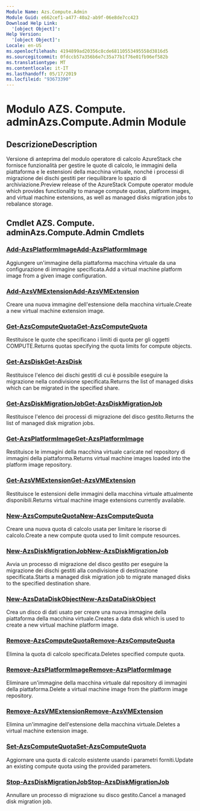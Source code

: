 ```yaml
---
Module Name: Azs.Compute.Admin
Module Guid: e662cef1-a477-40a2-ab9f-06e8de7cc423
Download Help Link:
  '[object Object]': 
Help Version:
  '[object Object]': 
Locale: en-US
ms.openlocfilehash: 4194899ad20356c8cde68110553495558d3816d5
ms.sourcegitcommit: 0fdccb57a356b6e7c35a77b1f76e01fb96ef582b
ms.translationtype: MT
ms.contentlocale: it-IT
ms.lasthandoff: 05/17/2019
ms.locfileid: "93673390"
---
```

# <span data-ttu-id="01d91-101">Modulo AZS. Compute. admin</span><span class="sxs-lookup"><span data-stu-id="01d91-101">Azs.Compute.Admin Module</span></span>
## <span data-ttu-id="01d91-102">Descrizione</span><span class="sxs-lookup"><span data-stu-id="01d91-102">Description</span></span>
<span data-ttu-id="01d91-103">Versione di anteprima del modulo operatore di calcolo AzureStack che fornisce funzionalità per gestire le quote di calcolo, le immagini della piattaforma e le estensioni della macchina virtuale, nonché i processi di migrazione dei dischi gestiti per riequilibrare lo spazio di archiviazione.</span><span class="sxs-lookup"><span data-stu-id="01d91-103">Preview release of the AzureStack Compute operator module which provides functionality to manage compute quotas, platform images, and virtual machine extensions, as well as managed disks migration jobs to rebalance storage.</span></span>

## <span data-ttu-id="01d91-104">Cmdlet AZS. Compute. admin</span><span class="sxs-lookup"><span data-stu-id="01d91-104">Azs.Compute.Admin Cmdlets</span></span>
### [<span data-ttu-id="01d91-105">Add-AzsPlatformImage</span><span class="sxs-lookup"><span data-stu-id="01d91-105">Add-AzsPlatformImage</span></span>](Add-AzsPlatformImage.md)
<span data-ttu-id="01d91-106">Aggiungere un'immagine della piattaforma macchina virtuale da una configurazione di immagine specificata.</span><span class="sxs-lookup"><span data-stu-id="01d91-106">Add a virtual machine platform image from a given image configuration.</span></span>

### [<span data-ttu-id="01d91-107">Add-AzsVMExtension</span><span class="sxs-lookup"><span data-stu-id="01d91-107">Add-AzsVMExtension</span></span>](Add-AzsVMExtension.md)
<span data-ttu-id="01d91-108">Creare una nuova immagine dell'estensione della macchina virtuale.</span><span class="sxs-lookup"><span data-stu-id="01d91-108">Create a new virtual machine extension image.</span></span>

### [<span data-ttu-id="01d91-109">Get-AzsComputeQuota</span><span class="sxs-lookup"><span data-stu-id="01d91-109">Get-AzsComputeQuota</span></span>](Get-AzsComputeQuota.md)
<span data-ttu-id="01d91-110">Restituisce le quote che specificano i limiti di quota per gli oggetti COMPUTE.</span><span class="sxs-lookup"><span data-stu-id="01d91-110">Returns quotas specifying the quota limits for compute objects.</span></span>

### [<span data-ttu-id="01d91-111">Get-AzsDisk</span><span class="sxs-lookup"><span data-stu-id="01d91-111">Get-AzsDisk</span></span>](Get-AzsDisk.md)
<span data-ttu-id="01d91-112">Restituisce l'elenco dei dischi gestiti di cui è possibile eseguire la migrazione nella condivisione specificata.</span><span class="sxs-lookup"><span data-stu-id="01d91-112">Returns the list of managed disks which can be migrated in the specified share.</span></span>

### [<span data-ttu-id="01d91-113">Get-AzsDiskMigrationJob</span><span class="sxs-lookup"><span data-stu-id="01d91-113">Get-AzsDiskMigrationJob</span></span>](Get-AzsDiskMigrationJob.md)
<span data-ttu-id="01d91-114">Restituisce l'elenco dei processi di migrazione del disco gestito.</span><span class="sxs-lookup"><span data-stu-id="01d91-114">Returns the list of managed disk migration jobs.</span></span>

### [<span data-ttu-id="01d91-115">Get-AzsPlatformImage</span><span class="sxs-lookup"><span data-stu-id="01d91-115">Get-AzsPlatformImage</span></span>](Get-AzsPlatformImage.md)
<span data-ttu-id="01d91-116">Restituisce le immagini della macchina virtuale caricate nel repository di immagini della piattaforma.</span><span class="sxs-lookup"><span data-stu-id="01d91-116">Returns virtual machine images loaded into the platform image repository.</span></span>

### [<span data-ttu-id="01d91-117">Get-AzsVMExtension</span><span class="sxs-lookup"><span data-stu-id="01d91-117">Get-AzsVMExtension</span></span>](Get-AzsVMExtension.md)
<span data-ttu-id="01d91-118">Restituisce le estensioni delle immagini della macchina virtuale attualmente disponibili.</span><span class="sxs-lookup"><span data-stu-id="01d91-118">Returns virtual machine image extensions currently available.</span></span>

### [<span data-ttu-id="01d91-119">New-AzsComputeQuota</span><span class="sxs-lookup"><span data-stu-id="01d91-119">New-AzsComputeQuota</span></span>](New-AzsComputeQuota.md)
<span data-ttu-id="01d91-120">Creare una nuova quota di calcolo usata per limitare le risorse di calcolo.</span><span class="sxs-lookup"><span data-stu-id="01d91-120">Create a new compute quota used to limit compute resources.</span></span>

### [<span data-ttu-id="01d91-121">New-AzsDiskMigrationJob</span><span class="sxs-lookup"><span data-stu-id="01d91-121">New-AzsDiskMigrationJob</span></span>](New-AzsDiskMigrationJob.md)
<span data-ttu-id="01d91-122">Avvia un processo di migrazione del disco gestito per eseguire la migrazione dei dischi gestiti alla condivisione di destinazione specificata.</span><span class="sxs-lookup"><span data-stu-id="01d91-122">Starts a managed disk migration job to migrate managed disks to the specified destination share.</span></span>

### [<span data-ttu-id="01d91-123">New-AzsDataDiskObject</span><span class="sxs-lookup"><span data-stu-id="01d91-123">New-AzsDataDiskObject</span></span>](New-AzsDataDiskObject.md)
<span data-ttu-id="01d91-124">Crea un disco di dati usato per creare una nuova immagine della piattaforma della macchina virtuale.</span><span class="sxs-lookup"><span data-stu-id="01d91-124">Creates a data disk which is used to create a new virtual machine platform image.</span></span>

### [<span data-ttu-id="01d91-125">Remove-AzsComputeQuota</span><span class="sxs-lookup"><span data-stu-id="01d91-125">Remove-AzsComputeQuota</span></span>](Remove-AzsComputeQuota.md)
<span data-ttu-id="01d91-126">Elimina la quota di calcolo specificata.</span><span class="sxs-lookup"><span data-stu-id="01d91-126">Deletes specified compute quota.</span></span>

### [<span data-ttu-id="01d91-127">Remove-AzsPlatformImage</span><span class="sxs-lookup"><span data-stu-id="01d91-127">Remove-AzsPlatformImage</span></span>](Remove-AzsPlatformImage.md)
<span data-ttu-id="01d91-128">Eliminare un'immagine della macchina virtuale dal repository di immagini della piattaforma.</span><span class="sxs-lookup"><span data-stu-id="01d91-128">Delete a virtual machine image from the platform image repository.</span></span>

### [<span data-ttu-id="01d91-129">Remove-AzsVMExtension</span><span class="sxs-lookup"><span data-stu-id="01d91-129">Remove-AzsVMExtension</span></span>](Remove-AzsVMExtension.md)
<span data-ttu-id="01d91-130">Elimina un'immagine dell'estensione della macchina virtuale.</span><span class="sxs-lookup"><span data-stu-id="01d91-130">Deletes a virtual machine extension image.</span></span>

### [<span data-ttu-id="01d91-131">Set-AzsComputeQuota</span><span class="sxs-lookup"><span data-stu-id="01d91-131">Set-AzsComputeQuota</span></span>](Set-AzsComputeQuota.md)
<span data-ttu-id="01d91-132">Aggiornare una quota di calcolo esistente usando i parametri forniti.</span><span class="sxs-lookup"><span data-stu-id="01d91-132">Update an existing compute quota using the provided parameters.</span></span>

### [<span data-ttu-id="01d91-133">Stop-AzsDiskMigrationJob</span><span class="sxs-lookup"><span data-stu-id="01d91-133">Stop-AzsDiskMigrationJob</span></span>](Stop-AzsDiskMigrationJob.md)
<span data-ttu-id="01d91-134">Annullare un processo di migrazione su disco gestito.</span><span class="sxs-lookup"><span data-stu-id="01d91-134">Cancel a managed disk migration job.</span></span>

